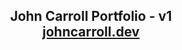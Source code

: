 <h2 align="center">
  John Carroll Portfolio - v1
  <br />
  <a href="https://johncarroll.dev">johncarroll.dev</a>
</h2>


 

